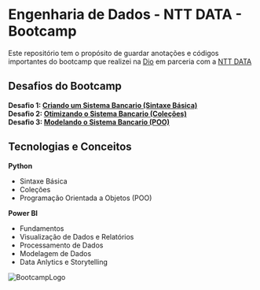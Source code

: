 # Engenharia de Dados - NTT DATA - Bootcamp

Este repositório tem o propósito de guardar anotações e códigos importantes do bootcamp que realizei na [Dio](https://web.dio.me/) em parceria com a [NTT DATA](https://br.nttdata.com/)

## Desafios do Bootcamp

**Desafio 1: [Criando um Sistema Bancario (Sintaxe Básica)](01_sintaxe_basica_python/02_desafio_sistema_bancario/desafio.py)**  
**Desafio 2: [Otimizando o Sistema Bancario (Coleções)](02_colecoes_python/03_desafio_otimizando_sistema_bancario/desafio.py)**  
**Desafio 3: [Modelando o Sistema Bancario (POO)](03_poo_python/06_desafio_modelando_sis_bancario/desafio.py)**

## Tecnologias e Conceitos

**Python**

-   Sintaxe Básica
-   Coleções
-   Programação Orientada a Objetos (POO)

**Power BI**

-   Fundamentos
-   Visualização de Dados e Relatórios
-   Processamento de Dados
-   Modelagem de Dados
-   Data Anlytics e Storytelling

![BootcampLogo](https://hermes.dio.me/tracks/2a3a2d2b-7de7-457c-b4df-dcd327eae9eb.png)
